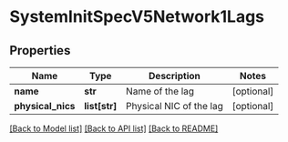 # SystemInitSpecV5Network1Lags

## Properties
Name | Type | Description | Notes
------------ | ------------- | ------------- | -------------
**name** | **str** | Name of the lag | [optional] 
**physical_nics** | **list[str]** | Physical NIC of the lag | [optional] 

[[Back to Model list]](../README.md#documentation-for-models) [[Back to API list]](../README.md#documentation-for-api-endpoints) [[Back to README]](../README.md)

